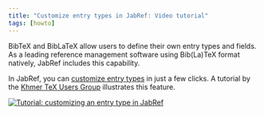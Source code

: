 ```yaml
---
title: "Customize entry types in JabRef: Video tutorial"
tags: [howto]
---
```


BibTeX and BibLaTeX allow users to define their own entry types and fields.
As a leading reference management software using Bib(La)TeX format natively,
JabRef includes this capability.

In JabRef, you can [customize entry types](http://help.jabref.org/en/CustomEntriesHelp) in just a few clicks.
A tutorial by the [Khmer TeX Users Group](https://khtug.blogspot.de/) illustrates this feature.

[![Tutorial: customizing an entry type in JabRef](/img/CustomEntryType-Youtube-screenshot.png)](https://www.youtube.com/watch?v=iM1pg3jAIgs " Customize Entry Types in JabRef ")
